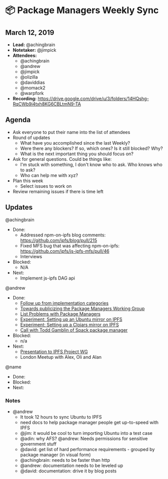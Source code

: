 # 📦 Package Managers Weekly Sync

## March 12, 2019

- **Lead:** @achingbrain
- **Notetaker:** @jimpick
- **Attendees:**
  - @achingbrain
  - @andrew
  - @jimpick
  - @olizilla
  - @daviddias
  - @momack2
  - @warpfork
- **Recording:** https://drive.google.com/drive/u/3/folders/14HQshg-RqCWb9i4txh8KG6CBLtmN9-TA

## Agenda

- Ask everyone to put their name into the list of attendees
- Round of updates
  - What have you accomplished since the last Weekly?
  - Were there any blockers? If so, which ones? Is it still blocked? Why?
  - What is the next important thing you should focus on?
- Ask for general questions. Could be things like:
  - I'm stuck with something, I don't know who to ask. Who knows who to ask?
  - Who can help me with xyz?
- Plan this week
  - Select issues to work on
- Review remaining issues if there is time left

## Updates

@achingbrain
- Done:
  - Addressed npm-on-ipfs blog comments: https://github.com/ipfs/blog/pull/215
  - Fixed MFS bug that was affecting npm-on-ipfs: https://github.com/ipfs/js-ipfs-mfs/pull/46
  - Interviews
- Blocked:
  - N/A
- Next:
  - Implement js-ipfs DAG api


@andrew
- Done:
  - [Follow up from implementation categories](https://github.com/protocol/package-managers/issues/14#issuecomment-471646464)
  - [Towards publicizing the Package Managers Working Group](https://github.com/protocol/package-managers/issues/15)
  - [List Problems with Package Managers](https://github.com/protocol/package-managers/issues/17)
  - [Experiment: Setting up an Ubuntu mirror on IPFS](https://github.com/protocol/package-managers/issues/18)
  - [Experiment: Setting up a Clojars mirror on IPFS](https://github.com/protocol/package-managers/issues/19)
  - [Call with Todd Gamblin of Spack package manager](https://github.com/protocol/package-managers/issues/20)
- Blocked:
  - n/a
- Next:
  - [Presentation to IPFS Project WG](https://docs.google.com/presentation/d/1Erz7_Ifsdvd54Gi0JYBiyWKte8Gau_indqr8dSnS_ko/edit#slide=id.g528bbcf72b_0_61)
  - London Meetup with Alex, Oli and Alan

@name
- Done:
- Blocked:
- Next:


### Notes

- @andrew
  - It took 12 hours to sync Ubuntu to IPFS
  - need docs to help package manager people get up-to-speed with IPFS
  - @jim: it would be cool to turn importing Ubuntu into a test case
  - @adin: why AFS? @andrew: Needs permissions for sensitive government stuff
  - @david: get list of hard performance requirements - grouped by package manager
            (in visual form)
  - @achingbrain: needs to be faster than http
  - @andrew: documentation needs to be leveled up
  - @david: documentation: drive it by blog posts